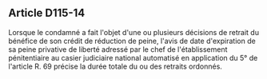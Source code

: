 Article D115-14
----
Lorsque le condamné a fait l'objet d'une ou plusieurs décisions de retrait du
bénéfice de son crédit de réduction de peine, l'avis de date d'expiration de sa
peine privative de liberté adressé par le chef de l'établissement pénitentiaire
au casier judiciaire national automatisé en application du 5° de l'article R. 69
précise la durée totale du ou des retraits ordonnés.
